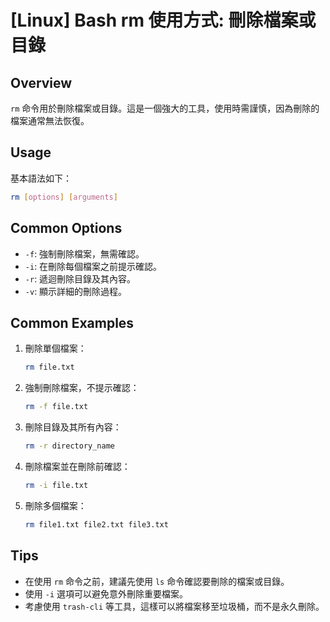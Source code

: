 # [Linux] Bash rm 使用方式: 刪除檔案或目錄

## Overview
`rm` 命令用於刪除檔案或目錄。這是一個強大的工具，使用時需謹慎，因為刪除的檔案通常無法恢復。

## Usage
基本語法如下：
```bash
rm [options] [arguments]
```

## Common Options
- `-f`: 強制刪除檔案，無需確認。
- `-i`: 在刪除每個檔案之前提示確認。
- `-r`: 遞迴刪除目錄及其內容。
- `-v`: 顯示詳細的刪除過程。

## Common Examples
1. 刪除單個檔案：
   ```bash
   rm file.txt
   ```

2. 強制刪除檔案，不提示確認：
   ```bash
   rm -f file.txt
   ```

3. 刪除目錄及其所有內容：
   ```bash
   rm -r directory_name
   ```

4. 刪除檔案並在刪除前確認：
   ```bash
   rm -i file.txt
   ```

5. 刪除多個檔案：
   ```bash
   rm file1.txt file2.txt file3.txt
   ```

## Tips
- 在使用 `rm` 命令之前，建議先使用 `ls` 命令確認要刪除的檔案或目錄。
- 使用 `-i` 選項可以避免意外刪除重要檔案。
- 考慮使用 `trash-cli` 等工具，這樣可以將檔案移至垃圾桶，而不是永久刪除。